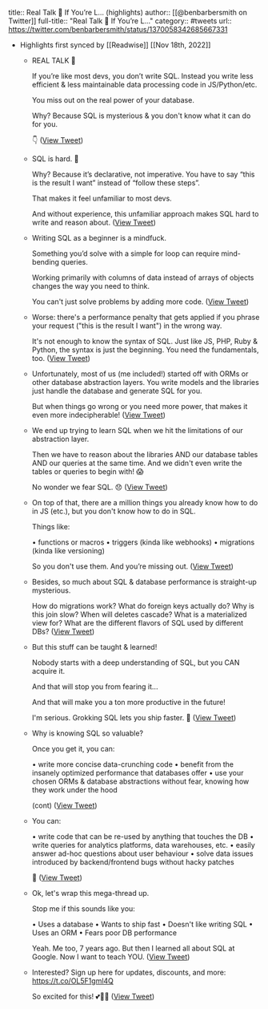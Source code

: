 title:: Real Talk 🚨 If You’re L... (highlights)
author:: [[@benbarbersmith on Twitter]]
full-title:: "Real Talk 🚨 If You’re L..."
category:: #tweets
url:: https://twitter.com/benbarbersmith/status/1370058342685667331

- Highlights first synced by [[Readwise]] [[Nov 18th, 2022]]
	- REAL TALK 🚨
	  
	  If you’re like most devs, you don’t write SQL. Instead you write less efficient & less maintainable data processing code in JS/Python/etc.
	  
	  You miss out on the real power of your database. 
	  
	  Why? Because SQL is mysterious & you don't know what it can do for you.
	  
	  👇 ([View Tweet](https://twitter.com/benbarbersmith/status/1370058342685667331))
	- SQL is hard. 😤
	  
	  Why? Because it’s declarative, not imperative. You have to say “this is the result I want” instead of “follow these steps”.
	  
	  That makes it feel unfamiliar to most devs.
	  
	  And without experience, this unfamiliar approach makes SQL hard to write and reason about. ([View Tweet](https://twitter.com/benbarbersmith/status/1370058343482548228))
	- Writing SQL as a beginner is a mindfuck. 
	  
	  Something you’d solve with a simple for loop can require mind-bending queries.
	  
	  Working primarily with columns of data instead of arrays of objects changes the way you need to think. 
	  
	  You can't just solve problems by adding more code. ([View Tweet](https://twitter.com/benbarbersmith/status/1370058344577302529))
	- Worse: there's a performance penalty that gets applied if you phrase your request ("this is the result I want") in the wrong way.
	  
	  It's not enough to know the syntax of SQL. Just like JS, PHP, Ruby & Python, the syntax is just the beginning. You need the fundamentals, too. ([View Tweet](https://twitter.com/benbarbersmith/status/1370058345508397063))
	- Unfortunately, most of us (me included!) started off with ORMs or other database abstraction layers. You write models and the libraries just handle the database and generate SQL for you.
	  
	  But when things go wrong or you need more power, that makes it even more indecipherable! ([View Tweet](https://twitter.com/benbarbersmith/status/1370058346334666768))
	- We end up trying to learn SQL when we hit the limitations of our abstraction layer.
	  
	  Then we have to reason about the libraries AND our database tables AND our queries at the same time. And we didn't even write the tables or queries to begin with! 😱
	  
	  No wonder we fear SQL. 😞 ([View Tweet](https://twitter.com/benbarbersmith/status/1370058347462934528))
	- On top of that, there are a million things you already know how to do in JS (etc.), but you don't know how to do in SQL.
	  
	  Things like:
	  
	  • functions or macros
	  • triggers (kinda like webhooks)
	  • migrations (kinda like versioning)
	  
	  So you don't use them. And you’re missing out. ([View Tweet](https://twitter.com/benbarbersmith/status/1370058348444459010))
	- Besides, so much about SQL & database performance is straight-up mysterious.
	  
	  How do migrations work? What do foreign keys actually do? Why is this join slow? When will deletes cascade? What is a materialized view for? What are the different flavors of SQL used by different DBs? ([View Tweet](https://twitter.com/benbarbersmith/status/1370058349337804803))
	- But this stuff can be taught & learned!
	  
	  Nobody starts with a deep understanding of SQL, but you CAN acquire it.
	  
	  And that will stop you from fearing it...
	  
	  And that will make you a ton more productive in the future!
	  
	  I'm serious. Grokking SQL lets you ship faster. 🚢 ([View Tweet](https://twitter.com/benbarbersmith/status/1370058350235418625))
	- Why is knowing SQL so valuable?
	  
	  Once you get it, you can:
	  
	  • write more concise data-crunching code
	  • benefit from the insanely optimized performance that databases offer
	  • use your chosen ORMs & database abstractions without fear, knowing how they work under the hood
	  
	  (cont) ([View Tweet](https://twitter.com/benbarbersmith/status/1370058351179091971))
	- You can:
	  
	  • write code that can be re-used by anything that touches the DB
	  • write queries for analytics platforms, data warehouses, etc.
	  • easily answer ad-hoc questions about user behaviour
	  • solve data issues introduced by backend/frontend bugs without hacky patches
	  
	  🤯 ([View Tweet](https://twitter.com/benbarbersmith/status/1370058352177385473))
	- Ok, let's wrap this mega-thread up.
	  
	  Stop me if this sounds like you:
	  
	  • Uses a database
	  • Wants to ship fast
	  • Doesn't like writing SQL
	  • Uses an ORM
	  • Fears poor DB performance
	  
	  Yeah. Me too, 7 years ago. But then I learned all about SQL at Google. Now I want to teach YOU. ([View Tweet](https://twitter.com/benbarbersmith/status/1370058353175592965))
	- Interested? Sign up here for updates, discounts, and more: https://t.co/OL5F1gml4Q
	  
	  So excited for this! 💕🚀🎢 ([View Tweet](https://twitter.com/benbarbersmith/status/1370128125095448585))